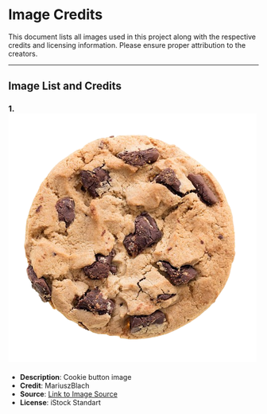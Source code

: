 # Image Credits

This document lists all images used in this project along with the respective credits and licensing information. Please ensure proper attribution to the creators.

---

## Image List and Credits

### 1. ![Cookie](./src/images/cookie.png)

- **Description**: Cookie button image
- **Credit**: MariuszBlach
- **Source**: [Link to Image Source](https://www.istockphoto.com/photo/chocolate-chip-cookie-isolated-gm517109442-89333239)
- **License**: iStock Standart
